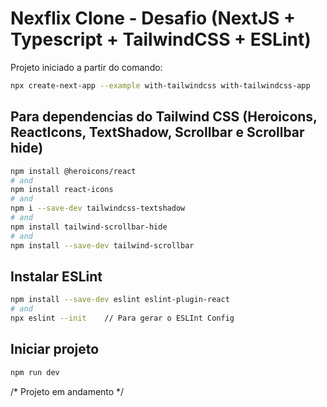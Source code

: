 # Nexflix Clone - Desafio (NextJS + Typescript + TailwindCSS + ESLint)

Projeto iniciado a partir do comando: 

```bash
npx create-next-app --example with-tailwindcss with-tailwindcss-app
```

## Para dependencias do Tailwind CSS (Heroicons, ReactIcons, TextShadow, Scrollbar e Scrollbar hide)

```bash
npm install @heroicons/react
# and
npm install react-icons
# and
npm i --save-dev tailwindcss-textshadow
# and
npm install tailwind-scrollbar-hide
# and
npm install --save-dev tailwind-scrollbar
```
## Instalar ESLint

```bash
npm install --save-dev eslint eslint-plugin-react
# and 
npx eslint --init    // Para gerar o ESLInt Config

```

## Iniciar projeto

```bash
npm run dev
```

/* Projeto em andamento */
